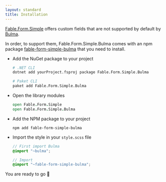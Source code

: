 ```yaml
---
layout: standard
title: Installation
---
```


[Fable.Form.Simple](/Fable.Form/Fable.Form.Simple/features.html) offers custom fields that are not supported by default by [Bulma](https://bulma.io/).

In order, to support them, Fable.Form.Simple.Bulma comes with an npm package [fable-form-simple-bulma]() that you need to install.

<ul class="textual-steps">

<li>

Add the NuGet package to your project

```bash
# .NET CLI
dotnet add yourProject.fsproj package Fable.Form.Simple.Bulma

# Paket CLI
paket add Fable.Form.Simple.Bulma
```

</li>

<li>

Open the library modules

```fsharp
open Fable.Form.Simple
open Fable.Form.Simple.Bulma
```

</li>

<li>

Add the NPM package to your project

```
npm add fable-form-simple-bulma
```

</li>

<li>

Import the style in your `style.scss` file

```scss
// First import Bulma
@import "~bulma";

// Import
@import "~fable-form-simple-bulma";
```

</li>

</ul>

You are ready to go 🎉
